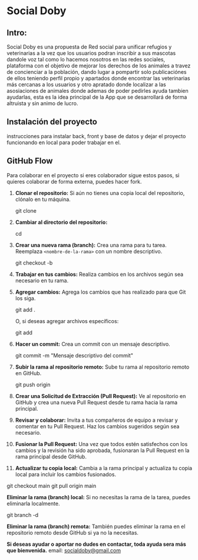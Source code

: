 # Social Doby

## Intro:

Social Doby es una propuesta de Red social para unificar refugios y veterinarias a la vez que los
usuarios podran inscribir a sus mascotas dandole voz tal como lo hacemos nosotros en las redes
sociales, plataforma con el objetivo de mejorar los derechos de los animales a travez de
concienciar a la población, dando lugar a pompartir solo publicaciónes de ellos teniendo perfil
propio y apartados donde encontrar las veterinarias más cercanas a los usuarios y otro apratado
donde localizar a las asosiaciones de animales donde ademas de poder pedirles ayuda tambien
ayudarlas, esta es la idea principal de la App que se desarrollará de forma altruista y sin animo
de lucro.


## Instalación del proyecto
instrucciones para instalar back, front y base de datos y dejar el proyecto funcionando en local para poder trabajar en el.


## GitHub Flow

Para colaborar en el proyecto si eres colaborador sigue estos pasos, si quieres colaborar de forma externa, puedes hacer fork.

1. **Clonar el repositorio:** Si aún no tienes una copia local del repositorio, clónalo en tu máquina.
    
    git clone <URL del repositorio>
    
2. **Cambiar al directorio del repositorio:**
 
    cd <nombre del repositorio>
    
3. **Crear una nueva rama (branch):** Crea una rama para tu tarea. Reemplaza `<nombre-de-la-rama>` con un nombre descriptivo.
    
    git checkout -b <nombre-de-la-rama>
    
4. **Trabajar en tus cambios:** Realiza cambios en los archivos según sea necesario en tu rama.

5. **Agregar cambios:** Agrega los cambios que has realizado para que Git los siga.
    
    git add .
    
    O, si deseas agregar archivos específicos:
    
    git add <nombre-de-archivo>
    
    
6. **Hacer un commit:** Crea un commit con un mensaje descriptivo.
    
    git commit -m "Mensaje descriptivo del commit"
    
    
7. **Subir la rama al repositorio remoto:** Sube tu rama al repositorio remoto en GitHub.
    
    git push origin <nombre-de-la-rama>

    
8. **Crear una Solicitud de Extracción (Pull Request):** Ve al repositorio en GitHub y crea una nueva Pull Request desde tu rama hacia la rama principal.

9. **Revisar y colaborar:** Invita a tus compañeros de equipo a revisar y comentar en tu Pull Request. Haz los cambios sugeridos según sea necesario.

10. **Fusionar la Pull Request:** Una vez que todos estén satisfechos con los cambios y la revisión ha sido aprobada, fusionaran la Pull Request en la rama principal desde GitHub.

11. **Actualizar tu copia local:** Cambia a la rama principal y actualiza tu copia local para incluir los cambios fusionados.

git checkout main
git pull origin main

**Eliminar la rama (branch) local:** Si no necesitas la rama de la tarea, puedes eliminarla localmente.

git branch -d <nombre-de-la-rama>


**Eliminar la rama (branch) remota:** También puedes eliminar la rama en el repositorio remoto desde GitHub si ya no la necesitas.

**Si deseas ayudar o aportar no dudes en contactar, toda ayuda sera más que bienvenida.**
email: socialdoby@gmail.com

